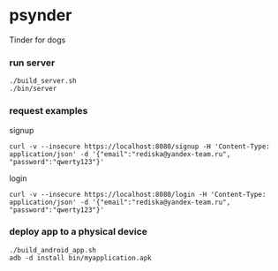 # psynder
Tinder for dogs

### run server
```
./build_server.sh
./bin/server
```
### request examples
signup
```
curl -v --insecure https://localhost:8080/signup -H 'Content-Type: application/json' -d '{"email":"rediska@yandex-team.ru", "password":"qwerty123"}'
```
login
```
curl -v --insecure https://localhost:8080/login -H 'Content-Type: application/json' -d '{"email":"rediska@yandex-team.ru", "password":"qwerty123"}'
```
### deploy app to a physical device
```
./build_android_app.sh
adb -d install bin/myapplication.apk
```
